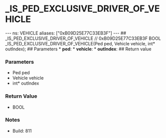 # _IS_PED_EXCLUSIVE_DRIVER_OF_VEHICLE

--- ns: VEHICLE aliases: ["0xB09D25E77C33EB3F"] --- ## _IS_PED_EXCLUSIVE_DRIVER_OF_VEHICLE  // 0xB09D25E77C33EB3F BOOL _IS_PED_EXCLUSIVE_DRIVER_OF_VEHICLE(Ped ped, Vehicle vehicle, int* outIndex);  ## Parameters * **ped**: * **vehicle**: * **outIndex**:  ## Return value

### Parameters
* Ped ped
* Vehicle vehicle
* int* outIndex

### Return Value
* BOOL

### Notes
* Build: 811

